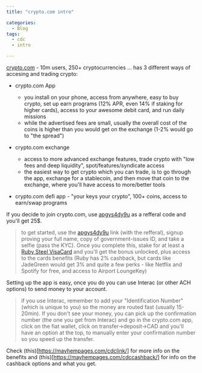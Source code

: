 ```yaml
---
title: "crypto.com intro"

categories:
  - Blog
tags:
  - cdc
  - intro

---
```



[crypto.com](https://crypto.com/) - 10m users, 250+ cryptocurrencies ... has 3 different ways of accesing and trading crypto:

- crypto.com App 
  - you install on your phone, access from anywhere, easy to buy crypto, set up earn programs (12% APR, even 14% if staking for higher cards), access to your awesome debit card, and run daily missions 
  - while the advertised fees are small, usually the overall cost of the coins is higher than you would get on the exchange (1-2% would go to "the spread")

- crypto.com exchange 
  - access to more advanced exchange features, trade crypto with "low fees and deep liquidity", spot/features/syndicate access
  - the easiest way to get crypto which you can trade, is to go through the app, exchange for a stablecoin, and then move that coin to the exchange, where you'll have access to more/better tools

- crypto.com defi app - "your keys your crypto", 100+ coins, access to earn/swap programs
 
If you decide to join crypto.com, use [apgys4dy9u](https://crypto.com/app/apgys4dy9u) as a refferal code and you'll get 25$.

> to get started, use the [apgys4dy9u](https://crypto.com/app/apgys4dy9u) link (with the refferal), signup proving your full name, copy of government-issues ID, and take a selfie (pass the KYC). Once you complete this, stake for at least a [Ruby Steel VisaCard](https://crypto.com/cards) and you'll get the bonus unlocked, plus access to the cards benefits (Ruby has 2% cashback, but cards like JadeGreen would get 3% and quite a few perks - like Netflix and Spotify for free, and access to Airport LoungeKey)

Setting up the app is easy, once you do you can use Interac (or other ACH options) to send money to your account.

>if you use Interac, remember to add your "Identification Number" (which is unique to you) so the money are routed fast (usually 15-20min). If you don't see your money, you can pick up the confirmation number (the one you get from Interac) and go in the crypto.com app, click on the fiat wallet, click on transfer->deposit->CAD and you'll have an option at the top, to manually enter your confirmation number so you speed up the transfer.

Check (this)[https://mayhempages.com/cdclink/] for more info on the benefits and (this)[https://mayhempages.com/cdccashback/] for info on the cashback options and what you get.